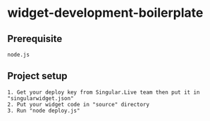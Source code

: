 # widget-development-boilerplate

## Prerequisite
	node.js

## Project setup
	1. Get your deploy key from Singular.Live team then put it in "singularwidget.json"
	2. Put your widget code in "source" directory
    3. Run "node deploy.js"